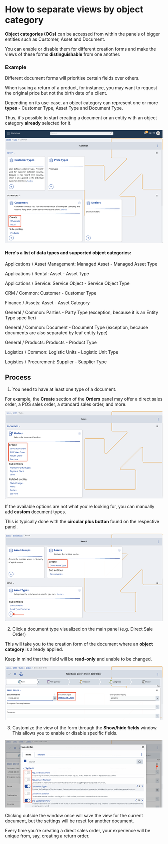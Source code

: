 # How to separate views by object category

**Object categories (OCs)** can be accessed from within the panels of bigger entities such as Customer, Asset and Document.

You can enable or disable them for different creation forms and make the views of these forms **distinguishable** from one another.

### Example

Different document forms will prioritise certain fields over others. 

When issuing a return of a product, for instance, you may want to request the original price but not the birth date of a client.

Depending on its use-case, an object category can represent one or more **types** - Customer Type, Asset Type and Document Type.

Thus, it's possible to start creating a document or an entity with an object category **already** selected for it.

![Pictures](pictures/intropanels_corrected.png)

#### Here's a list of data types and supported object categories:

Applications / Asset Мanagement: Managed Asset - Managed Asset Type

Applications  / Rental: Asset - Asset Type

Applications / Service: Service Object - Service Object Type

CRM / Common: Customer - Customer Type

Finance / Assets: Asset - Asset Category

General / Common: Parties - Party Type (exception, because it is an Entity Type specifier)

General / Common: Document - Document Type (exception, because documents are also separated by leaf entity type)

General / Products: Products - Product Type

Logistics / Common: Logistic Units - Logistic Unit Type

Logistics / Procurement: Supplier - Supplier Type

## Process

1. You need to have at least one type of a document. 

For example, the **Create** section of the **Orders** panel may offer a direct sales order, a POS sales order, a standard sales order, and more. 

![Pictures](pictures/sales_order_types.png)

If the available options are not what you're looking for, you can manually add **custom** document types. 

This is typically done with the **circular plus button** found on the respective panel.

![Pictures](pictures/asset_types.png)

2. Click a document type visualized on the main panel (e.g. Direct Sale Order)

This will take you to the creation form of the document where an **object category** is already applied.

Keep in mind that the field will be **read-only** and unable to be changed.

![Pictures](pictures/objectcat_applied.png)

3. Customize the view of the form through the **Show/hide fields** window. This allows you to enable or disable specific fields. 

![Pictures](pictures/add_show_fields.png)

Clicking outside the window once will save the view for the current document, but the settings will be reset for another document.

Every time you're creating a direct sales order, your experience will be unique from, say, creating a return order. 

